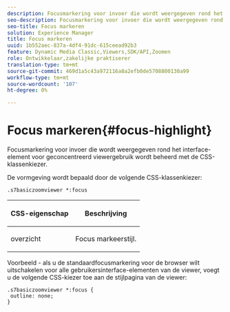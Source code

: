 ```yaml
---
description: Focusmarkering voor invoer die wordt weergegeven rond het interface-element voor geconcentreerd viewergebruik wordt beheerd met de CSS-klassenkiezer.
seo-description: Focusmarkering voor invoer die wordt weergegeven rond het interface-element voor geconcentreerd viewergebruik wordt beheerd met de CSS-klassenkiezer.
seo-title: Focus markeren
solution: Experience Manager
title: Focus markeren
uuid: 1b552aec-837a-4df4-91dc-615ceead92b3
feature: Dynamic Media Classic,Viewers,SDK/API,Zoomen
role: Ontwikkelaar,zakelijke praktiserer
translation-type: tm+mt
source-git-commit: 469d1a5c43a972116a8a2efb0de5708800130a99
workflow-type: tm+mt
source-wordcount: '107'
ht-degree: 0%

---
```



# Focus markeren{#focus-highlight}

Focusmarkering voor invoer die wordt weergegeven rond het interface-element voor geconcentreerd viewergebruik wordt beheerd met de CSS-klassenkiezer.

<!--<a id="section_061E550C1C1D4DB2BD663A898895B38C"></a>-->

De vormgeving wordt bepaald door de volgende CSS-klassenkiezer:

```
.s7basiczoomviewer *:focus
```

<table id="table_94EE3F5BBE4547C0B4943471CEE7EDE4"> 
 <thead> 
  <tr> 
   <th colname="col1" class="entry"> <p> CSS-eigenschap </p> </th> 
   <th colname="col2" class="entry"> <p>Beschrijving </p> </th> 
  </tr> 
 </thead>
 <tbody> 
  <tr> 
   <td colname="col1"> <p> <span class="codeph"> overzicht  </span> </p> </td> 
   <td colname="col2"> <p>Focus markeerstijl. </p> </td> 
  </tr> 
 </tbody> 
</table>

Voorbeeld - als u de standaardfocusmarkering voor de browser wilt uitschakelen voor alle gebruikersinterface-elementen van de viewer, voegt u de volgende CSS-kiezer toe aan de stijlpagina van de viewer:

```
.s7basiczoomviewer *:focus { 
 outline: none; 
}
```

